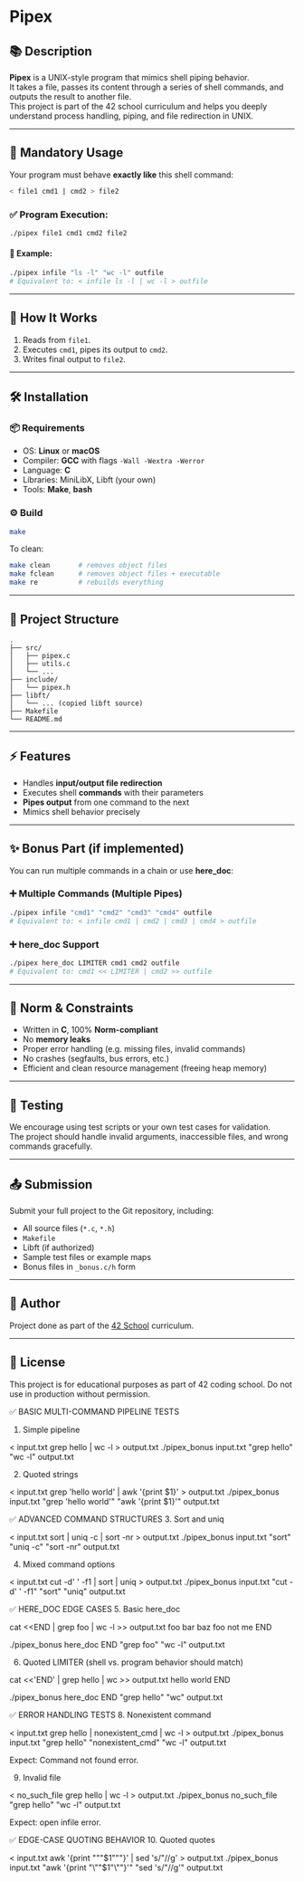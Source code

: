 # Pipex

## 📚 Description

**Pipex** is a UNIX-style program that mimics shell piping behavior.  
It takes a file, passes its content through a series of shell commands, and outputs the result to another file.  
This project is part of the 42 school curriculum and helps you deeply understand process handling, piping, and file redirection in UNIX.

---

## 🚀 Mandatory Usage

Your program must behave **exactly like** this shell command:

```bash
< file1 cmd1 | cmd2 > file2
```

### ✅ Program Execution:
```bash
./pipex file1 cmd1 cmd2 file2
```

#### 🔧 Example:
```bash
./pipex infile "ls -l" "wc -l" outfile
# Equivalent to: < infile ls -l | wc -l > outfile
```

---

## 🧠 How It Works

1. Reads from `file1`.
2. Executes `cmd1`, pipes its output to `cmd2`.
3. Writes final output to `file2`.

---

## 🛠️ Installation

### 📦 Requirements
- OS: **Linux** or **macOS**
- Compiler: **GCC** with flags `-Wall -Wextra -Werror`
- Language: **C**
- Libraries: MiniLibX, Libft (your own)
- Tools: **Make**, **bash**

### ⚙️ Build

```bash
make
```

To clean:
```bash
make clean       # removes object files
make fclean      # removes object files + executable
make re          # rebuilds everything
```

---

## 📂 Project Structure

```
.
├── src/
│   ├── pipex.c
│   ├── utils.c
│   └── ...
├── include/
│   └── pipex.h
├── libft/
│   └── ... (copied libft source)
├── Makefile
└── README.md
```

---

## ⚡ Features

- Handles **input/output file redirection**
- Executes shell **commands** with their parameters
- **Pipes output** from one command to the next
- Mimics shell behavior precisely

---

## ✨ Bonus Part (if implemented)

You can run multiple commands in a chain or use **here_doc**:

### ➕ Multiple Commands (Multiple Pipes)

```bash
./pipex infile "cmd1" "cmd2" "cmd3" "cmd4" outfile
# Equivalent to: < infile cmd1 | cmd2 | cmd3 | cmd4 > outfile
```

### ➕ here_doc Support

```bash
./pipex here_doc LIMITER cmd1 cmd2 outfile
# Equivalent to: cmd1 << LIMITER | cmd2 >> outfile
```

---

## 📌 Norm & Constraints

- Written in **C**, 100% **Norm-compliant**
- No **memory leaks**
- Proper error handling (e.g. missing files, invalid commands)
- No crashes (segfaults, bus errors, etc.)
- Efficient and clean resource management (freeing heap memory)

---

## 🧪 Testing

We encourage using test scripts or your own test cases for validation.  
The project should handle invalid arguments, inaccessible files, and wrong commands gracefully.

---

## 📤 Submission

Submit your full project to the Git repository, including:

- All source files (`*.c`, `*.h`)
- `Makefile`
- Libft (if authorized)
- Sample test files or example maps
- Bonus files in `_bonus.c/h` form

---

## 🧠 Author

Project done as part of the [42 School](https://www.42network.org/) curriculum.

---

## 🔐 License

This project is for educational purposes as part of 42 coding school. Do not use in production without permission.




✅ BASIC MULTI-COMMAND PIPELINE TESTS
1. Simple pipeline

< input.txt grep hello | wc -l > output.txt
./pipex_bonus input.txt "grep hello" "wc -l" output.txt


2. Quoted strings

< input.txt grep 'hello world' | awk '{print $1}' > output.txt
./pipex_bonus input.txt "grep 'hello world'" "awk '{print \$1}'" output.txt



✅ ADVANCED COMMAND STRUCTURES
3. Sort and uniq

< input.txt sort | uniq -c | sort -nr > output.txt
./pipex_bonus input.txt "sort" "uniq -c" "sort -nr" output.txt


4. Mixed command options

< input.txt cut -d' ' -f1 | sort | uniq > output.txt
./pipex_bonus input.txt "cut -d' ' -f1" "sort" "uniq" output.txt




✅ HERE_DOC EDGE CASES
5. Basic here_doc

cat <<END | grep foo | wc -l >> output.txt
foo bar
baz foo
not me
END

./pipex_bonus here_doc END "grep foo" "wc -l" output.txt


6. Quoted LIMITER (shell vs. program behavior should match)

cat <<'END' | grep hello | wc >> output.txt
hello world
END

./pipex_bonus here_doc END "grep hello" "wc" output.txt







✅ ERROR HANDLING TESTS
8. Nonexistent command

< input.txt grep hello | nonexistent_cmd | wc -l > output.txt
./pipex_bonus input.txt "grep hello" "nonexistent_cmd" "wc -l" output.txt

Expect: Command not found error.



9. Invalid file

< no_such_file grep hello | wc -l > output.txt
./pipex_bonus no_such_file "grep hello" "wc -l" output.txt

Expect: open infile error.





✅ EDGE-CASE QUOTING BEHAVIOR
10. Quoted quotes

< input.txt awk '{print "\""$1"\""}' | sed 's/"//g' > output.txt
./pipex_bonus input.txt "awk '{print \"\\\"\"\$1\"\\\"\"}'" "sed 's/\"//g'" output.txt


